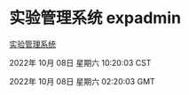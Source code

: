 # 实验管理系统 expadmin
[实验管理系统](http://27.19.33.125:56808/expadmin-782313d2-e1b1-4ea7-932e-3a55e6a1a4d0/)

2022年 10月 08日 星期六 10:20:03 CST

2022年 10月 08日 星期六 02:20:03 GMT

